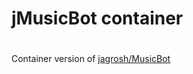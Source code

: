 # jMusicBot container
#
Container version of [jagrosh/MusicBot](https://github.com/jagrosh/MusicBot)

